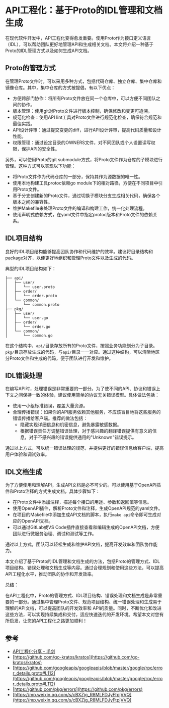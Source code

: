 # API工程化：基于Proto的IDL管理和文档生成

在现代软件开发中，API工程化变得愈发重要。使用Proto作为接口定义语言（IDL），可以帮助团队更好地管理API和生成相关文档。本文将介绍一种基于Proto的IDL管理方式以及如何生成API文档。

## Proto的管理方式

在管理Proto文件时，可以采用多种方式，包括代码仓库、独立仓库、集中仓库和镜像仓库。其中，集中仓库的方式被提倡，有以下优点：
- 方便跨部门协作：将所有Proto文件放在同一个仓库中，可以方便不同团队之间的协作。
- 版本管理：使用git对Proto文件进行版本控制，确保修改和变更可追溯。
- 规范化检查：使用API lint工具对Proto文件进行规范化检查，确保符合规范和最佳实践。
- API设计评审：通过提交变更的diff，进行API设计评审，提高代码质量和设计性能。
- 权限管理：通过设定目录的OWNERS文件，对不同团队或个人设置读写权限，保护API的安全性。

另外，可以使用Proto的git submodule方式，将Proto文件作为仓库的子模块进行管理。这种方式可以实现以下功能：
- 将Proto文件作为代码仓库的一部分，保持其作为源数据的唯一性。
- 使用本地构建工具protoc依赖go module下的相对路径，方便在不同项目中引用Proto文件。
- 基于分支创建新的Proto文件，通过切换子模块分支生成相关代码，确保各个版本之间的兼容性。
- 维护Makefile来处理Proto文件的编译和构建工作，统一化处理流程。
- 使用声明式依赖方式，在yaml文件中指定protoc版本和Proto文件的依赖关系。

## IDL项目结构

良好的IDL项目结构能够提高团队协作和代码维护的效率。建议将目录结构和package对齐，以便更好地组织和管理Proto文件以及生成的代码。

典型的IDL项目结构如下：
```
├── api/
│   ├── user/
│   │   └── user.proto
│   ├── order/
│   │   └── order.proto
│   └── common/
│       └── common.proto
├── pkg/
│   ├── user/
│   │   └── user.go
│   ├── order/
│   │   └── order.go
│   └── common/
│       └── common.go
```

在这个结构中，`api/`目录存放所有的Proto文件，按照业务功能划分为子目录。`pkg/`目录存放生成的代码，与`api/`目录一一对应。通过这种结构，可以清晰地区分Proto文件和生成的代码，便于团队进行开发和维护。

## IDL错误处理

在编写API时，处理错误是非常重要的一部分。为了使不同的API、协议和错误上下文之间保持一致的体验，建议使用简单的协议无关错误模型。具体做法包括：
- 使用一小组标准错误，覆盖大量资源。
- 合理传播错误：如果你的API服务依赖其他服务，不应该盲目地将这些服务的错误传播给客户端。推荐的做法包括：
  - 隐藏实现详细信息和机密信息，避免暴露敏感数据。
  - 根据错误责任方调整错误处理，对于感兴趣的翻译错误提供有意义的信息，对于不感兴趣的错误提供通用的"Unknown"错误提示。

通过以上方式，可以统一错误处理的规范，并提供更好的错误信息给客户端，提高用户体验和调试效率。

## IDL文档生成

为了方便使用和理解API，生成API文档是必不可少的。可以使用基于OpenAPI插件和Proto注释的方式生成文档，具体步骤如下：
- 在Proto文件中添加注释，描述每个接口的用途、参数和返回值等信息。
- 使用OpenAPI插件，解析Proto文件和注释，生成OpenAPI规范的yaml文件。
- 在项目的Makefile中添加生成API文档的脚本，执行`make api`命令即可生成对应的OpenAPI文档。
- 可以通过GitLab或VS Code插件直接查看和编辑生成的OpenAPI文档，方便团队进行微服务治理、调试和测试等工作。

通过以上方式，团队可以轻松生成和维护API文档，提高开发效率和团队协作能力。

本文介绍了基于Proto的IDL管理和文档生成的方法，包括Proto的管理方式、IDL项目结构、错误处理和文档生成等内容。通过合理规划和使用这些方法，可以提高API工程化水平，推动团队的协作和开发效率。

总结：

在API工程化中，Proto的管理方式、IDL项目结构、错误处理和文档生成是非常重要的一部分。通过集中管理Proto文件、规范项目结构、统一错误处理和生成易于理解的API文档，可以提高团队的开发效率和 API的质量。同时，不断优化和改进这些方法，可以实现持续集成和交付，适应快速迭代的开发环境。希望本文对您有所启发，让您的API工程化之路更加顺利！

## 参考
- [API工程化分享 - 毛剑](https://www.bilibili.com/video/BV17m4y1f7qc/?spm_id_from=333.880.my_history.page.click&vd_source=9573f6b9b39a65fed99157eefcfdfb74)
- [https://github.com/go-kratos/kratos](https://github.com/go-kratos/kratos)
- [https://github.com/googleapis/googleapis/blob/master/google/rpc/error_details.proto#L112](https://github.com/googleapis/googleapis/blob/master/google/rpc/error_details.proto#L112)
- [https://github.com/pkg/errors](https://github.com/pkg/errors)
- [https://mp.weixin.qq.com/s/cBXZjg_R8MLFDJyFtpjVVQ](https://mp.weixin.qq.com/s/cBXZjg_R8MLFDJyFtpjVVQ)